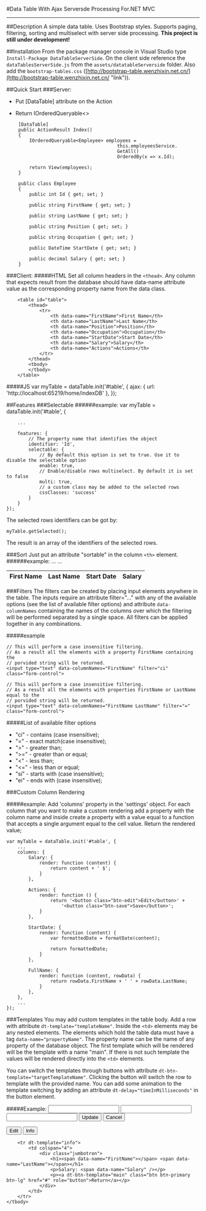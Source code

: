 #Data Table With Ajax Serversde Processing For.NET MVC

----------

##Description
A simple data table. Uses Bootstrap styles. Supports paging, filtering, sorting and multiselect with server side processing.
**This project is still under development!**

##Installation
From the package manager console in Visual Studio type `Install-Package DataTableServerSide`. On the client side reference the `dataTablesServerSide.js` from the `assets/datatableServerside` folder. Also add the `bootstrap-tables.css` ([http://bootstrap-table.wenzhixin.net.cn/](http://bootstrap-table.wenzhixin.net.cn/ "link")).

##Quick Start
###Server:
 - Put [DataTable] attribute on the Action
 - Return IOrderedQueryable<>

		[DataTable]
		public ActionResult Index()
		{
			IOrderedQueryable<Employee> employees =
											this.employeesService.
											GetAll()
											OrderedBy(x => x.Id);
			
			return View(employees);
		}

		public class Employee
	    {
	        public int Id { get; set; }
	
	        public string FirstName { get; set; }
	
	        public string LastName { get; set; }
	
	        public string Position { get; set; }
	
	        public string Occupation { get; set; }
	
	        public DateTime StartDate { get; set; }
	
	        public decimal Salary { get; set; }
	    }
###Client:
#####HTML
Set all column headers in the `<thead>`. Any column that expects result from the database should have data-name attribute value as the corresponding property name from the data class.

		<table id="table">
		    <thead>
		        <tr>
		            <th data-name="FirstName">First Name</th>
		            <th data-name="LastName">Last Name</th>
		            <th data-name="Position">Position</th>
		            <th data-name="Occupation">Occupation</th>
		            <th data-name="StartDate">Start Date</th>
		            <th data-name="Salary">Salary</th>
		            <th data-name="Actions">Actions</th>
		        </tr>
		    </thead>
		    <tbody>
		    </tbody>
		</table>

#####JS
	var myTable = dataTable.init('#table', {
	    ajax: {
	        url: 'http://localhost:65219/home/indexDB'
	    },
	});

##Features
###Selectable
######example:
	var myTable = dataTable.init('#table', {

		...
	
	    features: {
			// The property name that identifies the object
	        identifier: 'Id',
	        selectable: {
				// By default this option is set to true. Use it to disable the selectable option
				enable: true,
				// Enable/disable rows multiselect. By default it is set to false
				multi: true,
				// a custom class may be added to the selected rows
	            cssClasses: 'success'
	        }
	    }
	});

The selected rows identifiers can be got by:

	myTable.getSelected();

The result is an array of the identifiers of the selected rows.

###Sort
Just put an attribute "sortable" in the column `<th>` element.
######example:
    <table id="table">
        <thead>
            <tr>
                <th data-name="FirstName" sortable>First Name</th>
                <th data-name="LastName" sortable>Last Name</th>
				...
                <th data-name="StartDate" sortable>Start Date</th>
                <th data-name="Salary" sortable>Salary</th>
                ...
            </tr>
        </thead>
        <tbody>
        </tbody>
    </table>

###Filters
The filters can be created by placing input elements anywhere in the table. The inputs require an attribute filter="..." with any of the available options (see the list of available filter options) and attribute `data-columnNames` containing the names of the columns over which the filtering will be performed separated by a single space. All filters can be applied together in any combinations.

#####example

	// This will perform a case insensitive filtering. 
	// As a result all the elements with a property FirstName containing the
	// porvided string will be returned.
	<input type="text" data-columnNames="FirstName" filter="ci" class="form-control">

	// This will perform a case insensitive filtering. 
	// As a result all the elements with properties FirstName or LastName equal to the
	// porvided string will be returned.
	<input type="text" data-columnNames="FirstName LastName" filter="=" class="form-control">

#####List of available filter options
- "ci" - contains (case insensitive);
- "=" - exact match(case insensitive);
- ">" - greater than;
- ">=" - greater than or equal;
- "<" - less than;
- "<=" - less than or equal;
- "si" - starts with (case insensitive);
- "ei" - ends with (case insensitive);

###Custom Column Rendering

#####example:
Add 'columns' property in the 'settings' object. For each column that you want to make a custom rendering add a property with the column name and inside create a property with a value equal to a function that accepts a single argument equal to the cell value. Return the rendered value;

	var myTable = dataTable.init('#table', {
		...
	    columns: {
	        Salary: {
	            render: function (content) {
	                return content + ' $';
	            }
	        },
	
	        Actions: {
	            render: function () {
	                return '<button class="btn-edit">Edit</button>' +
	                    '<button class="btn-save">Save</button>';
	            }
	        },
	
	        StartDate: {
	            render: function (content) {
	                var formattedDate = formatDate(content);
	
	                return formattedDate;
	            }
	        },
			
			FullName: {
	            render: function (content, rowData) {	
	                return rowData.FirstName + ' ' + rowData.LastName;
	            }
	        },
	    },
		...
	});

###Templates
You may add custom templates in the table body. Add a row with attribute `dt-template="templateName"`. Inside the `<td>` elements may be any nested elements. The elements which hold the table data must have a tag `data-name="propertyName"`. The property name can be the name of any property of the database object.
The first template which will be rendered will be the template with a name "main". If there is not such template the values will be rendered directly into the `<td>` elements.

You can switch the templates through buttons with attribute `dt-btn-template="targetTemplateName"`. Clicking the button will switch the row to template with the provided name. You can add some animation to the template switching by adding an attribute `dt-delay="timeInMilliseconds"` in the button element.

#####Example:
	<tbody>
	    <tr dt-template="edit">
	        <td>
	            <input type="text" data-name="FirstName" value="" class="td-inner form-control" />
	        </td>
	        <td>
	            <input type="text" data-name="LastName" value="" class="td-inner form-control" />
	        </td>
	        <td>
	            <input type="text" no-custom-Render data-name="Salary" value="" class="td-inner form-control" />
	        </td>
	        <td>
	            <button dt-btn-update="info" dt-delay="250" class="btn btn-primary">Update</button>
	            <button dt-btn-template="main" dt-delay="250" class="btn btn-default">Cancel</button>
	        </td>
	    </tr>
	    <tr dt-template="main">
	        <td>
	            <div data-name="Id"></div>
	        </td>
	        <td>
	            <div data-name="FirstName"></div>
	        </td>
	        <td>
	            <div data-name="Salary"></div>
	        </td>
	        <td>
	            <button dt-btn-template="edit" dt-delay="250" class="btn btn-warning">Edit</button>
	            <button dt-btn-template="info" dt-delay="250" class="btn btn-info">Info</button>
	        </td>
	    </tr>
	
	    <tr dt-template="info">
	        <td colspan="4">
	            <div class="jumbotron">
	                <h1><span data-name="FirstName"></span> <span data-name="LastName"></span></h1>
	                <p>Salary: <span data-name="Salary" /></p>
	                <p><a dt-btn-template="main" class="btn btn-primary btn-lg" href="#" role="button">Return</a></p>
	            </div>
	        </td>
	    </tr>
	</tbody>